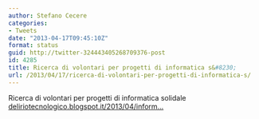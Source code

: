 ```yaml
---
author: Stefano Cecere
categories:
- Tweets
date: "2013-04-17T09:45:10Z"
format: status
guid: http://twitter-324443405268709376-post
id: 4285
title: Ricerca di volontari per progetti di informatica s&#8230;
url: /2013/04/17/ricerca-di-volontari-per-progetti-di-informatica-s/
---
```


Ricerca di volontari per progetti di informatica solidale [deliriotecnologico.blogspot.it/2013/04/inform…](http://deliriotecnologico.blogspot.it/2013/04/informatica-solidale-ricerca-di.html)